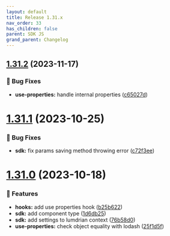 ```yaml
---
layout: default
title: Release 1.31.x
nav_order: 33
has_children: false
parent: SDK JS
grand_parent: Changelog
---
```


## [1.31.2](https://github.com/lumapps/lumapps-sdk-js/compare/v1.31.1...v1.31.2) (2023-11-17)

### 🐛 Bug Fixes

-  **use-properties:** handle internal properties ([c65027d](https://github.com/lumapps/lumapps-sdk-js/commit/c65027dc658a58b6e2082da142a62b078c6567b0))

# [1.31.1](https://github.com/lumapps/lumapps-sdk-js/compare/v1.31.0...v1.31.1) (2023-10-25)

### 🐛 Bug Fixes

-  **sdk:** fix params saving method throwing error ([c72f3ee](https://github.com/lumapps/lumapps-sdk-js/commit/c72f3eea9ec5bf790d469c1e4e31184b0c4f924b))

# [1.31.0](https://github.com/lumapps/lumapps-sdk-js/compare/v1.30.0...v1.31.0) (2023-10-18)

### 🚀 Features

-  **hooks:** add use properties hook ([b25b622](https://github.com/lumapps/lumapps-sdk-js/commit/b25b622f9b93bd0c33c9e66822471e11f688f645))
-  **sdk:** add component type ([1d6db25](https://github.com/lumapps/lumapps-sdk-js/commit/1d6db25c6d8725d7865f5dd87620591787a187aa))
-  **sdk:** add settings to lumdrian context ([76b58d0](https://github.com/lumapps/lumapps-sdk-js/commit/76b58d0211408ebb1a3026d4e86c5914c067cf42))
-  **use-properties:** check object equality with lodash ([25f1d5f](https://github.com/lumapps/lumapps-sdk-js/commit/25f1d5f7152796becad87176eb0564c44915a102))
